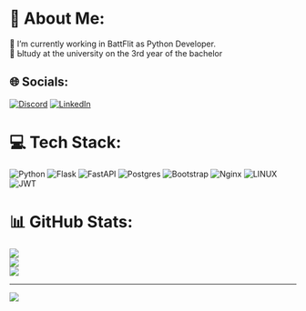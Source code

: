 # 💫 About Me:
🔭 I’m currently working in BattFlit as Python Developer.<br>💬 Ыtudy at the university on the 3rd year of the bachelor


## 🌐 Socials:
[![Discord](https://img.shields.io/badge/Discord-%237289DA.svg?logo=discord&logoColor=white)](https://discord.gg/Mazikeen#0478) [![LinkedIn](https://img.shields.io/badge/LinkedIn-%230077B5.svg?logo=linkedin&logoColor=white)](https://linkedin.com/in/vladimir-kulkov-93154b21a) 

# 💻 Tech Stack:
![Python](https://img.shields.io/badge/python-3670A0?style=flat&logo=python&logoColor=ffdd54) ![Flask](https://img.shields.io/badge/flask-%23000.svg?style=flat&logo=flask&logoColor=white) ![FastAPI](https://img.shields.io/badge/FastAPI-005571?style=flat&logo=fastapi) ![Postgres](https://img.shields.io/badge/postgres-%23316192.svg?style=flat&logo=postgresql&logoColor=white) ![Bootstrap](https://img.shields.io/badge/bootstrap-%23563D7C.svg?style=flat&logo=bootstrap&logoColor=white)  ![Nginx](https://img.shields.io/badge/nginx-%23009639.svg?style=flat&logo=nginx&logoColor=white)  ![LINUX](https://img.shields.io/badge/Linux-FCC624?style=flat&logo=linux&logoColor=black) ![JWT](https://img.shields.io/badge/JWT-black?style=flat&logo=JSON%20web%20tokens)
# 📊 GitHub Stats:
![](https://github-readme-stats.vercel.app/api?username=Maze21127&theme=vue-dark&hide_border=false&include_all_commits=true&count_private=true)<br/>
![](https://github-readme-streak-stats.herokuapp.com/?user=Maze21127&theme=vue-dark&hide_border=false)<br/>
![](https://github-readme-stats.vercel.app/api/top-langs/?username=Maze21127&theme=vue-dark&hide_border=false&include_all_commits=true&count_private=true&layout=compact)

---
[![](https://visitcount.itsvg.in/api?id=Maze21127&icon=2&color=8)](https://visitcount.itsvg.in)

<!-- Proudly created with GPRM ( https://gprm.itsvg.in ) -->
